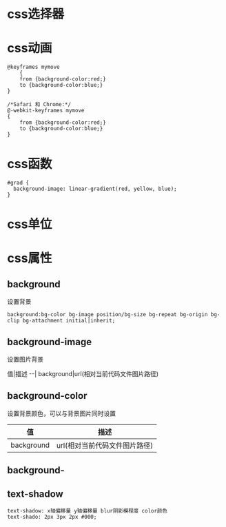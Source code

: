 # css选择器

# css动画

```
@keyframes mymove
    {
    from {background-color:red;}
    to {background-color:blue;}
}
 
/*Safari 和 Chrome:*/
@-webkit-keyframes mymove
{
    from {background-color:red;}
    to {background-color:blue;}
}
```

# css函数

```
#grad {
  background-image: linear-gradient(red, yellow, blue);
}
```

# css单位

# css属性

## background

设置背景

```
background:bg-color bg-image position/bg-size bg-repeat bg-origin bg-clip bg-attachment initial|inherit;
```

## background-image

设置图片背景

值|描述
--|
background|url(相对当前代码文件图片路径)

## background-color

设置背景颜色，可以与背景图片同时设置

值|描述
--|--
background|url(相对当前代码文件图片路径)

## background-

## text-shadow

```
text-shadow: x轴偏移量 y轴偏移量 blur阴影模程度 color颜色
text-shado: 2px 3px 2px #000;
```